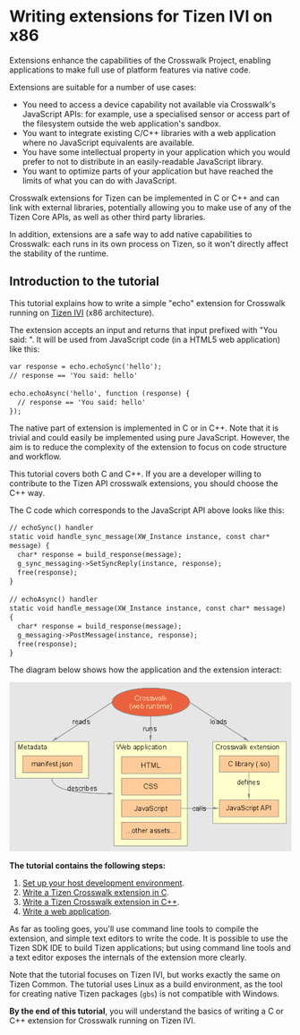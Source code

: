 # Writing extensions for Tizen IVI on x86

Extensions enhance the capabilities of the Crosswalk Project, enabling applications to make full use of platform features via native code.

Extensions are suitable for a number of use cases:

*   You need to access a device capability not available via Crosswalk's JavaScript APIs: for example, use a specialised sensor or access part of the filesystem outside the web application's sandbox.
*   You want to integrate existing C/C++ libraries with a web application where no JavaScript equivalents are available.
*   You have some intellectual property in your application which you would prefer to not to distribute in an easily-readable JavaScript library.
*   You want to optimize parts of your application but have reached the limits of what you can do with JavaScript.

Crosswalk extensions for Tizen can be implemented in C or C++ and can link with external libraries, potentially allowing you to make use of any of the Tizen Core APIs, as well as other third party libraries.

In addition, extensions are a safe way to add native capabilities to Crosswalk: each runs in its own process on Tizen, so it won't directly affect the stability of the runtime.

## Introduction to the tutorial

This tutorial explains how to write a simple "echo" extension for Crosswalk running on [Tizen IVI](https://wiki.tizen.org/wiki/IVI) (x86 architecture).

The extension accepts an input and returns that input prefixed with "You said: ". It will be used from JavaScript code (in a HTML5 web application) like this:

    var response = echo.echoSync('hello');
    // response == 'You said: hello'

    echo.echoAsync('hello', function (response) {
      // response == 'You said: hello'
    });

The native part of extension is implemented in C or in C++. Note that it is trivial and could easily be implemented using pure JavaScript. However, the aim is to reduce the complexity of the extension to focus on code structure and workflow.

This tutorial covers both C and C++. If you are a developer willing to contribute to the Tizen API crosswalk extensions, you should choose the C++ way.

The C code which corresponds to the JavaScript API above looks like this:

    // echoSync() handler
    static void handle_sync_message(XW_Instance instance, const char* message) {
      char* response = build_response(message);
      g_sync_messaging->SetSyncReply(instance, response);
      free(response);
    }

    // echoAsync() handler
    static void handle_message(XW_Instance instance, const char* message) {
      char* response = build_response(message);
      g_messaging->PostMessage(instance, response);
      free(response);
    }

The diagram below shows how the application and the extension interact:

![Structure of a Crosswalk application with extension](/assets/crosswalk-extension-layout.png)

**The tutorial contains the following steps:**

1.  [Set up your host development environment](/documentation/tizen_ivi_extensions/host_and_target_setup.html).
2.  [Write a Tizen Crosswalk extension in C](/documentation/tizen_ivi_extensions/write_an_extension_in_c.html).
3.  [Write a Tizen Crosswalk extension in C++](/documentation/tizen_ivi_extensions/write_an_extension_in_c++.html).
4.  [Write a web application](/documentation/tizen_ivi_extensions/write_a_web_application.html).
<!-- 5.  [Run the application and extension using the Tizen emulator](/documentation/tizen_ivi_extensions/run_on_tizen_emulator.html). -->

As far as tooling goes, you'll use command line tools to compile the extension, and simple text editors to write the code. It is possible to use the Tizen SDK IDE to build Tizen applications; but using command line tools and a text editor exposes the internals of the extension more clearly.

Note that the tutorial focuses on Tizen IVI, but works exactly the same on Tizen Common. The tutorial uses Linux as a build environment, as the tool for creating native Tizen packages (`gbs`) is not compatible with Windows.

**By the end of this tutorial**, you will understand the basics of writing a C or C++ extension for Crosswalk running on Tizen IVI.
